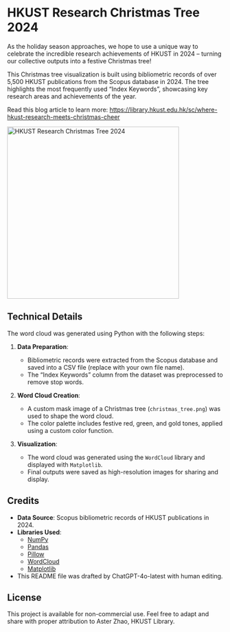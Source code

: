 # HKUST Research Christmas Tree 2024

As the holiday season approaches, we hope to use a unique way to celebrate the incredible research achievements of HKUST in 2024 – turning our collective outputs into a festive Christmas tree!

This Christmas tree visualization is built using bibliometric records of over 5,500 HKUST publications from the Scopus database in 2024. The tree highlights the most frequently used “Index Keywords”, showcasing key research areas and achievements of the year. 

Read this blog article to learn more: https://library.hkust.edu.hk/sc/where-hkust-research-meets-christmas-cheer

<img src="https://library.hkust.edu.hk/sc/wp-content/uploads/sites/5/2024/12/christmas_tree_wordcloud_highres_indexkeywords.png" alt="HKUST Research Christmas Tree 2024" width="400">

## **Technical Details**

The word cloud was generated using Python with the following steps:

1. **Data Preparation**:
   - Bibliometric records were extracted from the Scopus database and saved into a CSV file (replace with your own file name).
   - The “Index Keywords” column from the dataset was preprocessed to remove stop words.

2. **Word Cloud Creation**:
   - A custom mask image of a Christmas tree (`christmas_tree.png`) was used to shape the word cloud.
   - The color palette includes festive red, green, and gold tones, applied using a custom color function.

3. **Visualization**:
   - The word cloud was generated using the `WordCloud` library and displayed with `Matplotlib`.
   - Final outputs were saved as high-resolution images for sharing and display.



## **Credits**

- **Data Source**: Scopus bibliometric records of HKUST publications in 2024.
- **Libraries Used**: 
  - [NumPy](https://numpy.org/)
  - [Pandas](https://pandas.pydata.org/)
  - [Pillow](https://pillow.readthedocs.io/)
  - [WordCloud](https://github.com/amueller/word_cloud)
  - [Matplotlib](https://matplotlib.org/)
- This README file was drafted by ChatGPT-4o-latest with human editing. 


## **License**

This project is available for non-commercial use. Feel free to adapt and share with proper attribution to Aster Zhao, HKUST Library. 
